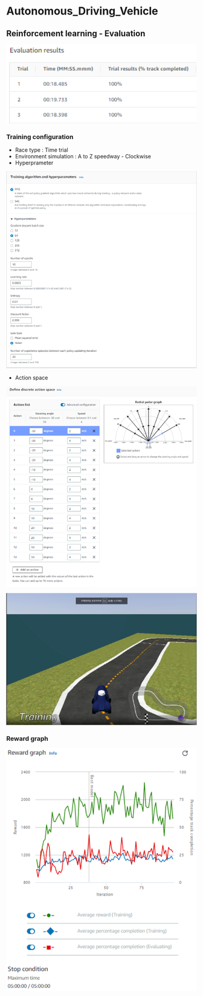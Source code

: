 # Autonomous_Driving_Vehicle

## Reinforcement learning - Evaluation

<p align="center">
<img width="550" src="../../image/Evaluation_v1.png">
</p>

### Training configuration  

- Race type : Time trial  
- Environment simulation : A to Z speedway - Clockwise  
- Hyperprameter  
<p align="center">
<img width="550" src="../../image/hyperparameter_v1.png">
</p>

- Action space 
<p align="center">
<img width="550" src="../../image/action_space_v1.png">
</p>

<p align="center">
<img width="550" src="../../image/training_v1.png">
</p>

### Reward graph  

<p align="center">
<img width="550" src="../../image/Reward_Graph_v1.png">
</p>
